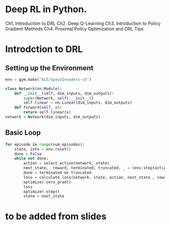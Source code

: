# Deep RL in Python.

Ch1. Introduction to DRL
Ch2. Deep Q-Learning
Ch3. Introduction to Policy Gradient Methods
Ch4. Proximal Policy Optimization and DRL Tips

# Introdction to DRL

## Setting up the Environment


```python
env = gym.make("ALE/SpaceInvaders-v5")

class Network(nn.Module):
    def __init__(self, dim_inputs, dim_outputs):
        super(Network, self).__init__()
        self.linear = nn.Linear(dim_inputs, dim_outputs)
    def forward(self, x):
        return self.linear(x)
network = Network(dim_inputs, dim_outputs)
```
## Basic Loop


```python
for episode in range(num_episodes):
    state, info = env.reset()
    done = False
    while not done:
        action = select_action(network, state)
        next_state,  reward, terminated, truncated, _ = (env.step(action))
        done = terminated or truncated
        loss = calculate_loss(network, state, action, next_state , reward, done)
        optimizer.zero_grad()
        loss
        optimizer.step()
        state = next_state
```


# to be added from slides

